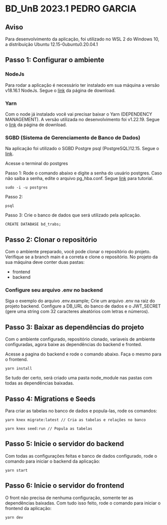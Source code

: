 # BD_UnB 2023.1 PEDRO GARCIA

## Aviso
Para desenvolvimento da aplicação, foi utilizado no WSL 2 do Windows 10, a distribuição Ubuntu 12.15-0ubuntu0.20.04.1

## Passo 1: Configurar o ambiente
### NodeJs
Para rodar a aplicação é necessário ter instalado em sua máquina a versão v18.16.1 NodeJs. Segue o [link](https://nodejs.org/en/download) da página de download.

### Yarn
Com o node já instalado você vai precisar baixar o Yarn (DEPENDENCY MANAGEMENT). A versão utilizada no desenvolvimento foi v1.22.19. Segue o [link](https://classic.yarnpkg.com/en/docs/install#windows-stable) da página de download.

### SGBD (Sistema de Gerenciamento de Banco de Dados)
Na aplicação foi utilizado o SGBD Postgre psql (PostgreSQL)12.15. Segue o [link](https://nodejs.org/en/download).

Acesse o terminal do postgres

Passo 1: Rode o comando abaixo e digite a senha do usuário postgres. Caso não saiba a senha, edite o arquivo pg_hba.conf. Segue [link](https://www.postgresqltutorial.com/postgresql-administration/postgresql-reset-password/) para tutorial.
```
sudo -i -u postgres
```

Passo 2:
```
psql
```

Passo 3: Crie o banco de dados que será utilizado pela aplicação.
```
CREATE DATABASE bd_trabs;
```

## Passo 2: Clonar o repositório
Com o ambiente preparado, você pode clonar o repositório do projeto. Verifique se a branch main é a correta e clone o repositório. No projeto da sua máquina deve conter duas pastas:
- frontend
- backend

### Configure seu arquivo .env no backend
Siga o exemplo do arquivo .env.example; Crie um arquivo .env na raiz do projeto backend. Configure a DB_URL do banco de dados e o JWT_SECRET (gere uma string com 32 caracteres aleatórios com letras e números).

## Passo 3: Baixar as dependências do projeto
Com o ambiente configurado, repositório clonado, variaveis de ambiente configuradas, agora baixe as dependências do backend e fronted.

Acesse a pagina do backend e rode o comando abaixo. Faça o mesmo para o frontend.
```
yarn install
```

Se tudo der certo, será criado uma pasta node_module nas pastas com todas as dependências baixadas.

## Passo 4: Migrations e Seeds
Para criar as tabelas no banco de dados e popula-las, rode os comandos:
```
yarn knex migrate:latest // Cria as tabelas e relações no banco
```

```
yarn knex seed:run // Popula as tabelas
```

## Passo 5: Inicie o servidor do backend
Com todas as configurações feitas e banco de dados configurado, rode o comando para iniciar o backend da aplicação:
```
yarn start
```

## Passo 6: Inicie o servidor do frontend
O front não precisa de nenhuma configuração, somente ter as dependências baixadas. Com tudo isso feito, rode o comando para iniciar o frontend da aplicação:
```
yarn dev
```
